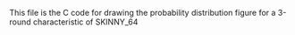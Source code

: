 This file is the C code for drawing the probability distribution figure for a 3-round characteristic of SKINNY_64
